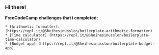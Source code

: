 ### Hi there!



**FreeCodeCamp challenges that i completed:**
```
* [Arithmetic formatter]:(https://repl.it/@Sheihesinusslon/boilerplate-arithmetic-formatter)
* [Time calculator]:(https://repl.it/@Sheihesinusslon/boilerplate-time-calculator)
* [Budget app]:(https://repl.it/@Sheihesinusslon/boilerplate-budget-app)
```
